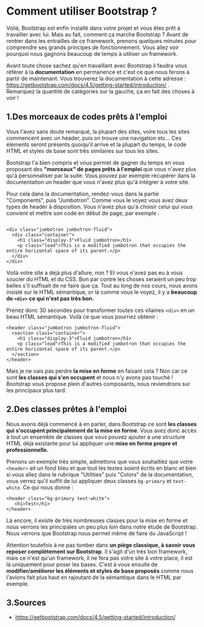 # Comment utiliser Bootstrap ?

Voilà, Bootstrap est enfin installé dans votre projet et vous êtes prêt à travailler avec lui. Mais au fait, comment ça marche Bootstrap ? Avant de rentrer dans les entrailles de ce framework, prenons quelques minutes pour comprendre ses grands principes de fonctionnement. Vous allez voir pourquoi nous gagnons beaucoup de temps à utiliser un framework.

Avant toute chose sachez qu'en travaillant avec Bootstrap il faudra vous référer à la **documentation** en permanence et c'est ce que nous ferons à partir de maintenant. Vous trouverez la documentation à cette adresse : https://getbootstrap.com/docs/4.5/getting-started/introduction/ . Remarquez la quantité de catégories sur la gauche, ça en fait des choses à voir !  

## 1\.Des morceaux de codes prêts à l'emploi

Vous l'avez sans doute remarqué, la plupart des sites, voire tous les sites commencent avec un header, puis on trouve une navigation etc... Ces éléments seront présents quoiqu'il arrive et la plupart du temps, le code HTML et styles de base sont très similaires sur tous les sites.

Bootstrap l'a bien compris et vous permet de gagner du temps en vous proposant des **"morceaux" de pages prêts à l'emploi** que vous n'avez plus qu'à personnaliser par la suite. Vous pouvez par exemple récupérer dans la documentation un header que vous n'avez plus qu'à intégrer à votre site.

Pour cela dans la documentation, rendez-vous dans la partie "Components", puis "Jumbotron". Comme vous le voyez vous avez deux types de header à disposition. Vous n'avez plus qu'à choisir celui qui vous convient et mettre son code en début de page, par exemple :

```

<div class="jumbotron jumbotron-fluid">
  <div class="container">
    <h1 class="display-3">Fluid jumbotron</h1>
    <p class="lead">This is a modified jumbotron that occupies the entire horizontal space of its parent.</p>
  </div>
</div>

```
Voilà votre site a déjà plus d'allure, non ? Et vous n'avez pas eu à vous soucier du HTML et du CSS. Bon par contre les choses seraient un peu trop belles s'il suffisait de ne faire que ça. Tout au long de nos cours, nous avons insisté sur le HTML sémantique, or là comme vous le voyez, il y a **beaucoup de ```<div>``` ce qui n'est pas très bon.**

Prenez donc 30 secondes pour transformer toutes ces vilaines ```<div>``` en un beau HTML sémantique. Voilà ce que vous pourriez obtenir :

```
<header class="jumbotron jumbotron-fluid">
  <section class="container">
    <h1 class="display-3">Fluid jumbotron</h1>
    <p class="lead">This is a modified jumbotron that occupies the entire horizontal space of its parent.</p>
  </section>
</header>

```

Mais je ne vais pas perdre **la mise en forme** en faisant cela ? Non car ce sont **les classes qui s'en occupent** et nous n'y avons pas touché ! Bootstrap vous propose plein d'autres composants, nous reviendrons sur les principaux plus tard.

## 2\.Des classes prêtes à l'emploi

Nous avons déjà commencé à en parler, dans Bootstrap ce sont **les classes qui s'occupent principalement de la mise en forme**. Vous avez donc accès à tout un ensemble de classes que vous pouvez ajouter à une structure HTML déjà existante pour lui appliquer une **mise en forme propre et professionnelle.**

Prenons un exemple très simple, admettons que vous souhaitiez que votre ```<header>``` ait un fond bleu et que tout les textes soient écrits en blanc et bien si vous allez dans le rubrique "Utilities" puis "Colors" de la documentation, vous verrez qu'il suffit de lui appliquer deux classes ```bg-primary``` et  ```text-white```. Ce qui nous donne :

```
<header class="bg-primary text-white">
   <h1>Test</h1>
</header>

```

Là encore, il existe de très nombreuses classes pour la mise en forme et nous verrons les principales un peu plus loin dans notre étude de Bootstrap. Nous verrons que Bootstrap nous permet même de faire du JavaScript !

Attention toutefois à ne pas tomber dans **un piège classique, à savoir vous reposer complètement sur Bootstrap**. Il s'agit d'un très bon framework, mais ce n'est qu'un framework, il ne fera pas votre site à votre place, il est là uniquement pour poser les bases. C'est à vous ensuite de **modifier/améliorer les éléments et styles de base proposés** comme nous l'avions fait plus haut en rajoutant de la sémantique dans le HTML par exemple.

## 3\.Sources

- https://getbootstrap.com/docs/4.5/getting-started/introduction/
